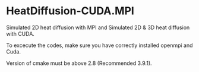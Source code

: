 # HeatDiffusion-CUDA.MPI
Simulated 2D heat diffusion with MPI and Simulated 2D &amp; 3D heat diffusion with CUDA.

To excecute the codes, make sure you have correctly installed openmpi and Cuda.

Version of cmake must be above 2.8 (Recommended 3.9.1).
